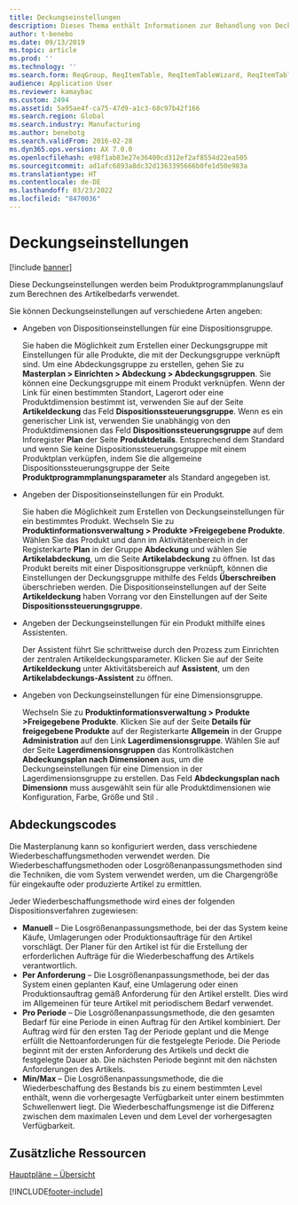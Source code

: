 ```yaml
---
title: Deckungseinstellungen
description: Dieses Thema enthält Informationen zur Behandlung von Deckungseinstellungen, die beim Produktprogrammplanungslauf verwendet wird, um den Artikelbedarf zu berechnen.
author: t-benebo
ms.date: 09/13/2019
ms.topic: article
ms.prod: ''
ms.technology: ''
ms.search.form: ReqGroup, ReqItemTable, ReqItemTableWizard, ReqItemTableSetup
audience: Application User
ms.reviewer: kamaybac
ms.custom: 2494
ms.assetid: 5a95ae4f-ca75-47d9-a1c3-68c97b42f166
ms.search.region: Global
ms.search.industry: Manufacturing
ms.author: benebotg
ms.search.validFrom: 2016-02-28
ms.dyn365.ops.version: AX 7.0.0
ms.openlocfilehash: e98f1ab83e27e36400cd312ef2af8554d22ea505
ms.sourcegitcommit: ad1afc6893a8dc32d1363395666b0fe1d50e983a
ms.translationtype: HT
ms.contentlocale: de-DE
ms.lasthandoff: 03/23/2022
ms.locfileid: "8470036"
---
```

# <a name="coverage-settings"></a>Deckungseinstellungen

[!include [banner](../includes/banner.md)]

Diese Deckungseinstellungen werden beim Produktprogrammplanungslauf zum Berechnen des Artikelbedarfs verwendet.

Sie können Deckungseinstellungen auf verschiedene Arten angeben:

- Angeben von Dispositionseinstellungen für eine Dispositionsgruppe.

    Sie haben die Möglichkeit zum Erstellen einer Deckungsgruppe mit Einstellungen für alle Produkte, die mit der Deckungsgruppe verknüpft sind. Um eine Abdeckungsgruppe zu erstellen, gehen Sie zu **Masterplan &gt; Einrichten &gt; Abdeckung &gt; Abdeckungsgruppen**. Sie können eine Deckungsgruppe mit einem Produkt verknüpfen. Wenn der Link für einen bestimmten Standort, Lagerort oder eine Produktdimension bestimmt ist, verwenden Sie auf der Seite **Artikeldeckung** das Feld **Dispositionssteuerungsgruppe**. Wenn es ein generischer Link ist, verwenden Sie unabhängig von den Produktdimensionen das Feld **Dispositionssteuerungsgruppe** auf dem Inforegister **Plan** der Seite **Produktdetails**. Entsprechend dem Standard und wenn Sie keine Dispositionssteuerungsgruppe mit einem Produktplan verküpfen, indem Sie die allgemeine Dispositionssteuerungsgruppe der Seite **Produktprogrammplanungsparameter** als Standard angegeben ist.

- Angeben der Dispositionseinstellungen für ein Produkt.

    Sie haben die Möglichkeit zum Erstellen von Deckungseinstellungen für ein bestimmtes Produkt. Wechseln Sie zu **Produktinformationsverwaltung &gt; Produkte &gt;Freigegebene Produkte**. Wählen Sie das Produkt und dann im Aktivitätenbereich in der Registerkarte **Plan** in der Gruppe **Abdeckung** und wählen Sie **Artikelabdeckung**, um die Seite **Artikelabdeckung** zu öffnen. Ist das Produkt bereits mit einer Dispositionsgruppe verknüpft, können die Einstellungen der Deckungsgruppe mithilfe des Felds **Überschreiben** überschrieben werden. Die Dispositionseinstellungen auf der Seite **Artikeldeckung** haben Vorrang vor den Einstellungen auf der Seite **Dispositionssteuerungsgruppe**.

- Angeben der Deckungseinstellungen für ein Produkt mithilfe eines Assistenten.

    Der Assistent führt Sie schrittweise durch den Prozess zum Einrichten der zentralen Artikeldeckungsparameter. Klicken Sie auf der Seite **Artikeldeckung** unter Aktivitätsbereich auf **Assistent**, um den **Artikelabdeckungs-Assistent** zu öffnen.

- Angeben von Deckungseinstellungen für eine Dimensionsgruppe.

    Wechseln Sie zu **Produktinformationsverwaltung &gt; Produkte &gt;Freigegebene Produkte**. Klicken Sie auf der Seite **Details für freigegebene Produkte** auf der Registerkarte **Allgemein** in der Gruppe **Administration** auf den Link **Lagerdimensionsgruppe**. Wählen Sie auf der Seite **Lagerdimensionsgruppen** das Kontrollkästchen **Abdeckungsplan nach Dimensionen** aus, um die Deckungseinstellungen für eine Dimension in der Lagerdimensionsgruppe zu erstellen. Das Feld **Abdeckungsplan nach Dimensionn**  muss ausgewählt sein für alle Produktdimensionen wie Konfiguration, Farbe, Größe und Stil .


## <a name="coverage-codes"></a>Abdeckungscodes

Die Masterplanung kann so konfiguriert werden, dass verschiedene Wiederbeschaffungsmethoden verwendet werden. Die Wiederbeschaffungsmethoden oder Losgrößenanpassungsmethoden sind die Techniken, die vom System verwendet werden, um die Chargengröße für eingekaufte oder produzierte Artikel zu ermittlen. 

Jeder Wiederbeschaffungsmethode wird eines der folgenden Dispositionsverfahren zugewiesen:

- **Manuell** – Die Losgrößenanpassungsmethode, bei der das System keine Käufe, Umlagerungen oder Produktionsaufträge für den Artikel vorschlägt. Der Planer für den Artikel ist für die Erstellung der erforderlichen Aufträge für die Wiederbeschaffung des Artikels verantwortlich.
- **Per Anforderung** – Die Losgrößenanpassungsmethode, bei der das System einen geplanten Kauf, eine Umlagerung oder einen Produktionsauftrag gemäß Anforderung für den Artikel erstellt. Dies wird im Allgemeinen für teure Artikel mit periodischem Bedarf verwendet.  
- **Pro Periode** – Die Losgrößenanpassungsmethode, die den gesamten Bedarf für eine Periode in einen Auftrag für den Artikel kombiniert. Der Auftrag wird für den ersten Tag der Periode geplant und die Menge erfüllt die Nettoanforderungen für die festgelegte Periode. Die Periode beginnt mit der ersten Anforderung des Artikels und deckt die festgelegte Dauer ab. Die nächsten Periode beginnt mit den nächsten Anforderungen des Artikels.
- **Min/Max** – Die Losgrößenanpassungsmethode, die die Wiederbeschaffung des Bestands bis zu einem bestimmten Level enthält, wenn die vorhergesagte Verfügbarkeit unter einem bestimmten Schwellenwert liegt. Die Wiederbeschaffungsmenge ist die Differenz zwischen dem maximalen Leven und dem Level der vorhergesagten Verfügbarkeit.


## <a name="additional-resources"></a>Zusätzliche Ressourcen

[Hauptpläne – Übersicht](master-plans.md)


[!INCLUDE[footer-include](../../includes/footer-banner.md)]